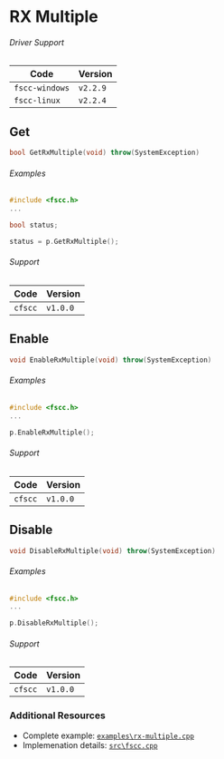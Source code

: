 # RX Multiple

###### Driver Support
| Code           | Version
| -------------- | --------
| `fscc-windows` | `v2.2.9` 
| `fscc-linux`   | `v2.2.4` 


## Get
```c++
bool GetRxMultiple(void) throw(SystemException)
```

###### Examples
```c++
#include <fscc.h>
...

bool status;

status = p.GetRxMultiple();
```

###### Support
| Code           | Version
| -------------- | --------
| `cfscc`        | `v1.0.0`


## Enable
```c++
void EnableRxMultiple(void) throw(SystemException)
```

###### Examples
```c++
#include <fscc.h>
...

p.EnableRxMultiple();
```

###### Support
| Code           | Version
| -------------- | --------
| `cfscc`        | `v1.0.0`


## Disable
```c++
void DisableRxMultiple(void) throw(SystemException)
```

###### Examples
```c++
#include <fscc.h>
...

p.DisableRxMultiple();
```

###### Support
| Code           | Version
| -------------- | --------
| `cfscc`        | `v1.0.0`


### Additional Resources
- Complete example: [`examples\rx-multiple.cpp`](https://github.com/commtech/cfscc/blob/master/examples/rx-multiple/rx-multiple.cpp)
- Implemenation details: [`src\fscc.cpp`](https://github.com/commtech/cfscc/blob/master/src/fscc.cpp)
